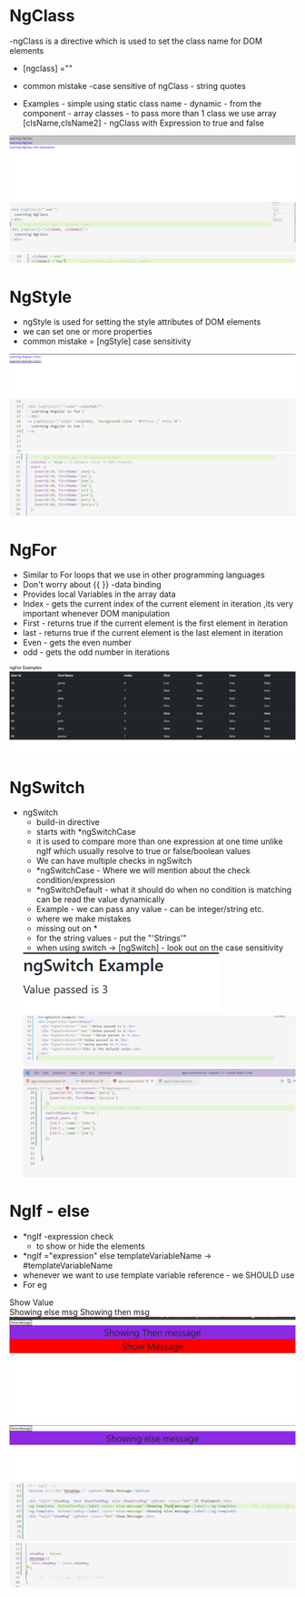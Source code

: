 # NgClass
-ngClass is a directive which is used to set the class name for DOM elements
- [ngclass] =""
- common mistake -case sensitive of ngClass
                 - string quotes

- Examples 
        - simple using static class name
        - dynamic - from the component
        - array classes - to pass more than 1 class we use array [clsName,clsName2]
        - ngClass with Expression to true and false
<img src = "src/assets/images/ngClass.png">
<img src = "src/assets/images/ngClass-1.png">
<img src = "src/assets/images/ngClass-2.png">

        
# NgStyle
- ngStyle is used for setting the style attributes of DOM elements
- we can set one or more properties
- common mistake = [ngStyle] case sensitivity
<img src = "src/assets/images/ngStyle-0.png">
<img src = "src/assets/images/ngStyle-1.png">
<img src = "src/assets/images/ngStyle-2.png">




# NgFor
- Similar to For loops that we use in other programming languages
- Don't worry about {{ }} -data binding 
- Provides local Variables in the array data
- Index - gets the current index of the current element in iteration ,its very important whenever DOM manipulation
- First - returns true if the current element is the first element in iteration
- last  - returns true if the current element is the last element in iteration
- Even  - gets the even number
- odd   - gets the odd number in iterations
<img src = "src/assets/images/ngFor.png">
<br>

# NgSwitch
- ngSwitch
    - build-in directive
    - starts with *ngSwitchCase
    - it is used to compare more than one expression at one time unlike ngIf which usually resolve to true or false/boolean values
    - We can have multiple checks in ngSwitch
    - *ngSwitchCase - Where we will mention about the check condition/expression
    - *ngSwitchDefault - what it should do when no condition is matching 
     can be read the value dynamically
    - Example - we can pass any value - can be integer/string etc.
    - where we make mistakes
    - missing out on *
    - for the string values - put the "'Strings'"
    - when using switch -> [ngSwitch] - look out on the case sensitivity
    <img src = "src/assets/images/ngSwitch-0.png">
    <br>
    <img src = "src/assets/images/ngSwitch-1.png">
    <br>
    <img src = "src/assets/images/ngSwitch-2.png">


# NgIf - else
- *ngIf -expression check
    - to show or hide the elements
- *ngIf ="expression" else templateVariableName -> #templateVariableName
- whenever we want to use template variable reference - we SHOULD use <ng-template>
- For eg
 <div *ngIf = "showValue; else showMessage">Show Value</div>
 <ng-template #showMessage> Showing else msg </ng-template>
 <ng-template #thenBlock>Showing then msg</ng-template>
    <img src = "src/assets/images/ngIf-0.png">
    <img src = "src/assets/images/ngIf-1.png">
    <img src = "src/assets/images/ngIf-2.png">
    <img src = "src/assets/images/ngIf-3.png">




